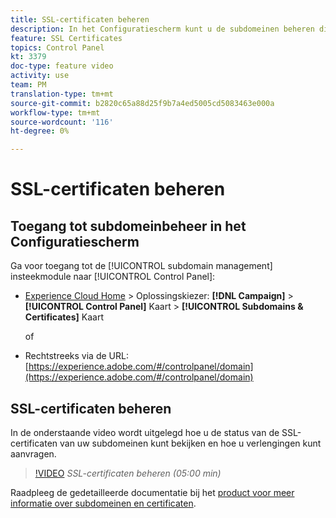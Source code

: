 ```yaml
---
title: SSL-certificaten beheren
description: In het Configuratiescherm kunt u de subdomeinen beheren die u aan Adobe Campaign hebt gedelegeerd. U kunt uw subdomeinen bekijken, evenals om vernieuwing van hun certificaten te verzoeken.
feature: SSL Certificates
topics: Control Panel
kt: 3379
doc-type: feature video
activity: use
team: PM
translation-type: tm+mt
source-git-commit: b2820c65a88d25f9b7a4ed5005cd5083463e000a
workflow-type: tm+mt
source-wordcount: '116'
ht-degree: 0%

---
```



# SSL-certificaten beheren

## Toegang tot subdomeinbeheer in het Configuratiescherm

Ga voor toegang tot de [!UICONTROL subdomain management] insteekmodule naar [!UICONTROL Control Panel]:

* [Experience Cloud Home](https://experience.adobe.com/#/home) > Oplossingskiezer: **[!DNL Campaign]** > **[!UICONTROL Control Panel]** Kaart > **[!UICONTROL Subdomains & Certificates]** Kaart

   of
* Rechtstreeks via de URL: [https://experience.adobe.com/#/controlpanel/domain](https://experience.adobe.com/#/controlpanel/domain)

## SSL-certificaten beheren

In de onderstaande video wordt uitgelegd hoe u de status van de SSL-certificaten van uw subdomeinen kunt bekijken en hoe u verlengingen kunt aanvragen.

>[!VIDEO](https://video.tv.adobe.com/v/28492?quality=12)
*SSL-certificaten beheren (05:00 min)*

Raadpleeg de gedetailleerde documentatie bij het [product voor meer informatie over subdomeinen en certificaten](https://helpx.adobe.com/campaign/kb/control-panel-subdomains-certificates.html).
